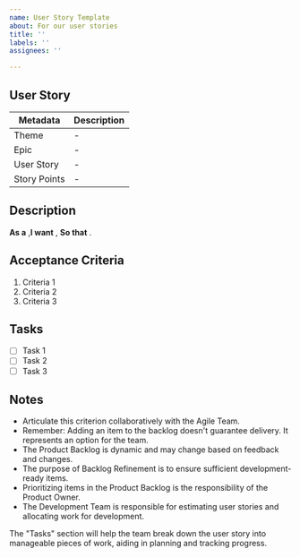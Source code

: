 ```yaml
---
name: User Story Template
about: For our user stories
title: ''
labels: ''
assignees: ''

---
```


## User Story
| Metadata | Description |
| -------- | ----------- |
| Theme | - |
| Epic | - |
| User Story | - |
| Story Points | - |

## Description
**As a** _<role>_,**I want** _<capability>_, **So that** _<received benefit>_.

## Acceptance Criteria
1. Criteria 1
2. Criteria 2
3. Criteria 3

## Tasks
- [ ] Task 1
- [ ] Task 2
- [ ] Task 3

## Notes
* Articulate this criterion collaboratively with the Agile Team.
* Remember: Adding an item to the backlog doesn't guarantee delivery. It represents an option for the team.
* The Product Backlog is dynamic and may change based on feedback and changes.
* The purpose of Backlog Refinement is to ensure sufficient development-ready items.
* Prioritizing items in the Product Backlog is the responsibility of the Product Owner.
* The Development Team is responsible for estimating user stories and allocating work for development.

The "Tasks" section will help the team break down the user story into manageable pieces of work, aiding in planning and tracking progress.
